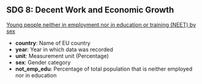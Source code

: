 ## SDG 8: Decent Work and Economic Growth
[Young people neither in employment nor in education or training (NEET) by sex](https://ec.europa.eu/eurostat/databrowser/view/sdg_08_20/default/table?lang=en&category=sdg.sdg_08)

- **country**: Name of EU country
- **year**: Year in which data was recorded
- **unit**: Measurement unit (Percentage)
- **sex**: Gender category
- **not_emp_edu**: Percentage of total population that is neither employed nor in education